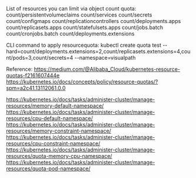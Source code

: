 List of resources you can limit via object count quota:
count/persistentvolumeclaims
count/services
count/secrets
count/configmaps
count/replicationcontrollers
count/deployments.apps
count/replicasets.apps
count/statefulsets.apps
count/jobs.batch
count/cronjobs.batch
count/deployments.extensions


CLI command to apply resourcequota:
kubectl create quota test --hard=count/deployments.extensions=2,count/replicasets.extensions=4,count/pods=3,count/secrets=4 --namespace=visualpath


Reference:
https://medium.com/@Alibaba_Cloud/kubernetes-resource-quotas-f2161607444e
https://kubernetes.io/docs/concepts/policy/resource-quotas/?spm=a2c41.13112061.0.0


https://kubernetes.io/docs/tasks/administer-cluster/manage-resources/memory-default-namespace/
https://kubernetes.io/docs/tasks/administer-cluster/manage-resources/cpu-default-namespace/
https://kubernetes.io/docs/tasks/administer-cluster/manage-resources/memory-constraint-namespace/
https://kubernetes.io/docs/tasks/administer-cluster/manage-resources/cpu-constraint-namespace/
https://kubernetes.io/docs/tasks/administer-cluster/manage-resources/quota-memory-cpu-namespace/
https://kubernetes.io/docs/tasks/administer-cluster/manage-resources/quota-pod-namespace/